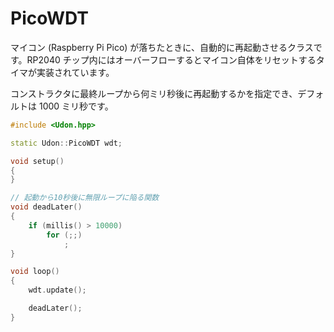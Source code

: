 # PicoWDT

マイコン (Raspberry Pi Pico) が落ちたときに、自動的に再起動させるクラスです。RP2040 チップ内にはオーバーフローするとマイコン自体をリセットするタイマが実装されています。

コンストラクタに最終ループから何ミリ秒後に再起動するかを指定でき、デフォルトは 1000 ミリ秒です。

```cpp
#include <Udon.hpp>

static Udon::PicoWDT wdt;

void setup()
{
}

// 起動から10秒後に無限ループに陥る関数
void deadLater()
{
    if (millis() > 10000)
        for (;;)
            ;
}

void loop()
{
    wdt.update();

    deadLater();
}
```
